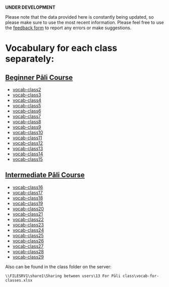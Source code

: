 
**UNDER DEVELOPMENT**

Please note that the data provided here is constantly being updated, so please make sure to use the most recent information. Please feel free to use the [feedback form](https://docs.google.com/forms/d/1Z8Jjt0-E0HNX7ygABIzAcrChG23M3IOyoZGQ-EDRzXY/) to report any errors or make suggestions.

# Vocabulary for each class separately:

## [Beginner Pāli Course](https://sasanarakkha.github.io/study-tools/pali-class/pali-class.html)

- [vocab-class2](./vocab-class2.html)
- [vocab-class3](./vocab-class3.html)
- [vocab-class4](./vocab-class4.html)
- [vocab-class5](./vocab-class5.html)
- [vocab-class6](./vocab-class6.html)
- [vocab-class7](./vocab-class7.html)
- [vocab-class8](./vocab-class8.html)
- [vocab-class9](./vocab-class9.html)
- [vocab-class10](./vocab-class10.html)
- [vocab-class11](./vocab-class11.html)
- [vocab-class12](./vocab-class12.html)
- [vocab-class13](./vocab-class13.html)
- [vocab-class14](./vocab-class14.html)
- [vocab-class15](./vocab-class15.html)

## [Intermediate Pāli Course](https://sasanarakkha.github.io/study-tools/pali-class/pali-class-inter.html)

- [vocab-class16](./vocab-class16.html)
- [vocab-class17](./vocab-class17.html)
- [vocab-class18](./vocab-class18.html)
- [vocab-class19](./vocab-class19.html)
- [vocab-class20](./vocab-class20.html)
- [vocab-class21](./vocab-class21.html)
- [vocab-class22](./vocab-class22.html)
- [vocab-class23](./vocab-class23.html)
- [vocab-class24](./vocab-class24.html)
- [vocab-class25](./vocab-class25.html)
- [vocab-class26](./vocab-class26.html)
- [vocab-class27](./vocab-class27.html)
- [vocab-class28](./vocab-class28.html)
- [vocab-class29](./vocab-class29.html)

Also can be found in the class folder on the server:

`\\FILESRV1\share1\Sharing between users\13 For Pāli class\vocab-for-classes.xlsx`

